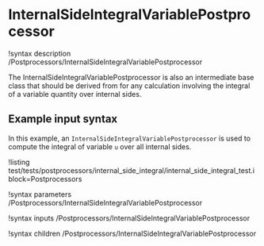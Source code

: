 # InternalSideIntegralVariablePostprocessor

!syntax description /Postprocessors/InternalSideIntegralVariablePostprocessor

The InternalSideIntegralVariablePostprocessor is also an intermediate
base class that should be derived from for any calculation involving
the integral of a variable quantity over internal sides.

## Example input syntax

In this example, an `InternalSideIntegralVariablePostprocessor` is
used to compute the integral of variable `u` over all internal sides.

!listing test/tests/postprocessors/internal_side_integral/internal_side_integral_test.i block=Postprocessors

!syntax parameters /Postprocessors/InternalSideIntegralVariablePostprocessor

!syntax inputs /Postprocessors/InternalSideIntegralVariablePostprocessor

!syntax children /Postprocessors/InternalSideIntegralVariablePostprocessor
